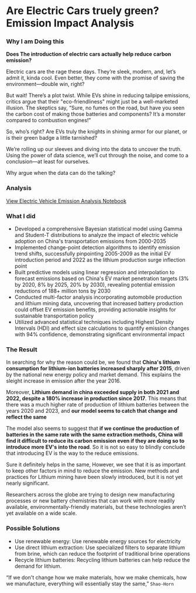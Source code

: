 # Are Electric Cars truely green? Emission Impact Analysis

### Why I am Doing this

**Does The introduction of electric cars actually help reduce carbon emission?**

Electric cars are the rage these days. They’re sleek, modern, and, let’s admit it, kinda cool. Even better, they come with the promise of saving the environment—double win, right?

But wait! There’s a plot twist. While EVs shine in reducing tailpipe emissions, critics argue that their "eco-friendliness" might just be a well-marketed illusion. The skeptics say, “Sure, no fumes on the road, but have you seen the carbon cost of making those batteries and components? It’s a monster compared to combustion engines!”

So, who’s right? Are EVs truly the knights in shining armor for our planet, or is their green badge a little tarnished?

We’re rolling up our sleeves and diving into the data to uncover the truth. Using the power of data science, we’ll cut through the noise, and come to a conclusion—at least for ourselves.

Why argue when the data can do the talking?

### Analysis

[View Electric Vehicle Emission Analysis Notebook](./EV_Impact_Analysis.ipynb)

### What I did

* Developed a comprehensive Bayesian statistical model using Gamma and Student-T distributions to analyze the impact of electric vehicle adoption on China's transportation emissions from 2000-2035
* Implemented change-point detection algorithms to identify emission trend shifts, successfully pinpointing 2005-2009 as the initial EV introduction period and 2022 as the lithium production surge inflection point
* Built predictive models using linear regression and interpolation to forecast emissions based on China's EV market penetration targets (3% by 2020, 8% by 2025, 20% by 2030), revealing potential emission reductions of 188+ million tons by 2030
* Conducted multi-factor analysis incorporating automobile production and lithium mining data, uncovering that increased battery production could offset EV emission benefits, providing actionable insights for sustainable transportation policy
* Utilized advanced statistical techniques including Highest Density Intervals (HDI) and effect size calculations to quantify emission changes with 94% confidence, demonstrating significant environmental impact

### The Result

In searching for why the reason could be, we found that **China's lithium consumption for lithium-ion batteries increased sharply after 2015**, driven by the national new energy policy and market demand. This explains the sleight increase in emission after the year 2016. 

Moreover, **Lithium demand in china exceeded supply in both 2021 and 2022, despite a 180% increase in production since 2017**. This means that there was a much higher rate of production of lithium batteries between the years 2020 and 2023, and **our model seems to catch that change and reflect the same**

The model also seems to suggest that **if we continue the production of batteries in the same rate with the same extraction methods, China will find it difficult to reduce its carbon emission even if they are doing so to introduce more EV's into the road**. So it is not so easy to blindly conclude that introducing EV is the way to the reduce emissions.

Sure it definitely helps in the same, However, we see that it is as important to keep other factors in mind to reduce the emission. New methods and practices for Lithium mining have been slowly introduced, but it is not yet nearly significant.

Researchers across the globe are trying to design new manufacturing processes or new battery chemistries that can work with more readily available, environmentally-friendly materials, but these technologies aren’t yet available on a wide scale.

### **Possible Solutions**

- Use renewable energy: Use renewable energy sources for electricity
- Use direct lithium extraction: Use specialized filters to separate lithium from brine, which can reduce the footprint of traditional brine operations
- Recycle lithium batteries: Recycling lithium batteries can help reduce the demand for lithium. 

“If we don't change how we make materials, how we make chemicals, how we manufacture, everything will essentially stay the same,” `Shao-Horn`

